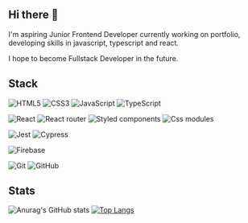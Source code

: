 ## Hi there 👋

I'm aspiring Junior Frontend Developer currently working on portfolio, developing skills in javascript, typescript and react.

I hope to become Fullstack Developer in the future.

## Stack
![HTML5](https://img.shields.io/badge/html5-%23E34F26.svg?style=for-the-badge&logo=html5&logoColor=white)
![CSS3](https://img.shields.io/badge/css3-%231572B6.svg?style=for-the-badge&logo=css3&logoColor=white)
![JavaScript](https://img.shields.io/badge/javascript-%23323330.svg?style=for-the-badge&logo=javascript&logoColor=%23F7DF1E)
![TypeScript](https://img.shields.io/badge/typescript-%23007ACC.svg?style=for-the-badge&logo=typescript&logoColor=white)

![React](https://img.shields.io/badge/react-%2320232a.svg?style=for-the-badge&logo=react&logoColor=%2361DAFB)
![React router](https://img.shields.io/badge/react_router-%23241F41.svg?style=for-the-badge&logo=reactrouter&logoColor=%2361DAFB)
![Styled components](https://img.shields.io/badge/styled_components-%2320232a.svg?style=for-the-badge&logo=styledcomponents&logoColor=%2361DAFB)
![Css modules](https://img.shields.io/badge/css_modules-%23241F41.svg?style=for-the-badge&logo=cssmodules&logoColor=%2361DAFB)

![Jest](https://img.shields.io/badge/-jest-%23C21325?style=for-the-badge&logo=jest&logoColor=white)
![Cypress](https://img.shields.io/badge/Cypress-4B3263?style=for-the-badge&logo=cypress&logoColor=white)

![Firebase](https://img.shields.io/badge/Firebase-%23C211A5.svg?style=for-the-badge&logo=firebase&logoColor=white)

![Git](https://img.shields.io/badge/git-%23F05033.svg?style=for-the-badge&logo=git&logoColor=white)
![GitHub](https://img.shields.io/badge/github-%23121011.svg?style=for-the-badge&logo=github&logoColor=white)

## Stats

![Anurag's GitHub stats](https://github-readme-stats.vercel.app/api?username=lyriaen&show_icons=true&theme=tokyonight)
[![Top Langs](https://github-readme-stats.vercel.app/api/top-langs/?username=lyriaen&layout=compact)](https://github.com/anuraghazra/github-readme-stats)